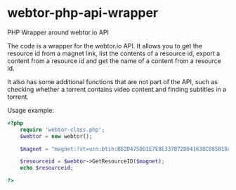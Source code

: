 # webtor-php-api-wrapper
PHP Wrapper around webtor.io API

The code is a wrapper for the webtor.io API. It allows you to get the resource id from a magnet link, list the contents of a resource id, export a content from a resource id and get the name of a content from a resource id.

It also has some additional functions that are not part of the API, such as checking whether a torrent contains video content and finding subtitles in a torrent.

Usage example:
```php
<?php
	require 'webtor-class.php';
	$webtor = new webtor();

	$magnet = "magnet:?xt=urn:btih:B62D475DD1E7E8E337B72D041638C085B18A47B2&dn=Good+Luck+to+You%2C+Leo+Grande+%282022%29+%5B720p%5D+%5BYTS.MX%5D&tr=udp%3A%2F%2Ftracker.opentrackr.org%3A1337%2Fannounce&tr=udp%3A%2F%2Ftracker.leechers-paradise.org%3A6969%2Fannounce&tr=udp%3A%2F%2F9.rarbg.to%3A2710%2Fannounce&tr=udp%3A%2F%2Fp4p.arenabg.ch%3A1337%2Fannounce&tr=udp%3A%2F%2Ftracker.cyberia.is%3A6969%2Fannounce&tr=http%3A%2F%2Fp4p.arenabg.com%3A1337%2Fannounce&tr=udp%3A%2F%2Ftracker.internetwarriors.net%3A1337%2Fannounce";

	$resourceid = $webtor->GetResourceID($magnet);
	echo $resourceid;

?>
```
